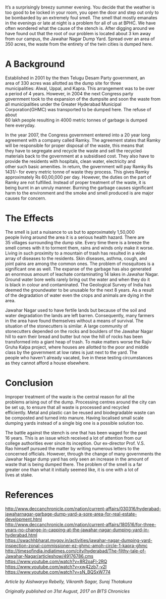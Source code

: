 <p><!-- wp:paragraph --></p>
<p>It’s a surprisingly breezy summer evening. You decide that the  weather is too good to be locked in your room, you open the door and  step out only to be bombarded by an extremely foul smell. The smell that  mostly emanates in the evenings or late at night is a problem for all  of us at BPHC. We have often wondered what the cause of the stench is.  After digging around we have found out that the root of our problem is  located about 3 km away from our campus, the Jawahar Nagar Dump Yard.  Spread over an area of 350 acres, the waste from the entirety of the  twin cities is dumped here.</p>
<p><!-- /wp:paragraph --></p>
<p><!-- wp:heading {"level":1} --></p>
<h1><a href="https://github.com/journal-club/wiki-data/blob/master/news/spotlight/tale-of-dump.md#a-background"></a></h1>
<p><!-- /wp:heading --></p>
<p><!-- wp:heading {"level":1} --></p>
<h1>A Background</h1>
<p><!-- /wp:heading --></p>
<p><!-- wp:paragraph --></p>
<p>Established in 2001 by the then Telugu Desam Party government, an<br />
area of 330 acres was allotted as the dump site for three<br />
municipalities: Alwal, Uppal, and Kapra. This arrangement was to be over<br />
 a period of 4 years. However, in 2004 the next Congress party<br />
government took to the expansion of the dumpsite and soon the waste from<br />
 all municipalities under the Greater Hyderabad Municipal<br />
Corporation(GHMC) was transported to be dumped here. The refuse of about<br />
 60 lakh people resulting in 4000 metric tonnes of garbage is dumped<br />
here everyday.</p>
<p><!-- /wp:paragraph --></p>
<p><!-- wp:paragraph --></p>
<p>In the year 2007, the Congress government entered into a 20 year long<br />
 agreement with a company called Ramky. The agreement states that Ramky<br />
will be responsible for proper disposal of the waste, this means that<br />
they have to segregate and recycle the waste and sell the recycled<br />
materials back to the government at a subsidised cost. They also have to<br />
 provide the residents with hospitals, clean water, electricity and<br />
other such basic amenities. In return, the government will pay Ramky Rs<br />
1431/- for every metric tonne of waste they process. This gives Ramky<br />
approximately Rs 60,00,000 per day. However, the duties on the part of<br />
Ramky are not fulfilled. Instead of proper treatment of the waste, it is<br />
 being burnt in an unruly manner. Burning the garbage causes significant<br />
 harm to the environment and the smoke and smell produced is are major<br />
causes for concern.</p>
<p><!-- /wp:paragraph --></p>
<p><!-- wp:heading {"level":1} --></p>
<h1><a href="https://github.com/journal-club/wiki-data/blob/master/news/spotlight/tale-of-dump.md#the-effects"></a></h1>
<p><!-- /wp:heading --></p>
<p><!-- wp:heading {"level":1} --></p>
<h1>The Effects</h1>
<p><!-- /wp:heading --></p>
<p><!-- wp:paragraph --></p>
<p>The smell is just a nuisance to us but to approximately 1,50,000<br />
people living around the area it is a serious health hazard. There are<br />
35 villages surrounding the dump site. Every time there is a breeze the<br />
smell comes with it to torment them, rains and winds only make it worse.<br />
 Living in such proximity to a mountain of trash has resulted in a wide<br />
array of diseases to the residents. Skin diseases, asthma, cough, and<br />
joint pains are among the common ones. The problem of mosquitoes is a<br />
significant one as well. The expanse of the garbage has also generated<br />
an enormous amount of leachate contaminating 14 lakes in Jawahar Nagar.<br />
Ground water bore wells rarely bring out the water and when they do it<br />
is black in colour and contaminated. The Geological Survey of India has<br />
deemed the groundwater to be unusable for the next 8 years. As a result<br />
of the degradation of water even the crops and animals are dying in the<br />
area.</p>
<p><!-- /wp:paragraph --></p>
<p><!-- wp:paragraph --></p>
<p>Jawahar Nagar used to have fertile lands but because of the soil and<br />
water degradation the lands are left barren. Consequently, many farmers<br />
in the area have found themselves without a means of survival. The<br />
situation of the stonecutters is similar. A large community of<br />
stonecutters depended on the rocks and boulders of the Jawahar Nagar<br />
hill to earn their bread and butter but now the hill of rocks has been<br />
transformed into a giant heap of trash. To make matters worse the Rajiv<br />
Gruha Kalpa project, where houses are allotted to the poor and middle<br />
class by the government at low rates is just next to the yard. The<br />
people who haven't already vacated, live in these testing circumstances<br />
as they cannot afford a house elsewhere.</p>
<p><!-- /wp:paragraph --></p>
<p><!-- wp:heading {"level":1} --></p>
<h1><a href="https://github.com/journal-club/wiki-data/blob/master/news/spotlight/tale-of-dump.md#conclusion"></a></h1>
<p><!-- /wp:heading --></p>
<p><!-- wp:heading {"level":1} --></p>
<h1>Conclusion</h1>
<p><!-- /wp:heading --></p>
<p><!-- wp:paragraph --></p>
<p>Improper treatment of the waste is the central reason for all the<br />
problems arising out of the dump. Processing centres around the city can<br />
 be set up, to ensure that all waste is processed and recycled<br />
efficiently. Metal and plastic can be reused and biodegradable waste can<br />
 be composted and turned into manure. Having localised small scale<br />
dumping yards instead of a single big one is a possible solution too.</p>
<p><!-- /wp:paragraph --></p>
<p><!-- wp:paragraph --></p>
<p>The battle against the stench is one that has been waged for the past<br />
 16 years. This is an issue which received a lot of attention from our<br />
college authorities ever since its inception. Our ex-director Prof. V.S.<br />
 Rao himself pursued the matter by writing numerous letters to the<br />
concerned officials. However, through the change of many governments the<br />
 Jawahar Nagar dump yard has only seen an increase in the amount of<br />
waste that is being dumped there. The problem of the smell is a far<br />
greater one than what it initially seemed like, it is one with a lot of<br />
lives at stake.</p>
<p><!-- /wp:paragraph --></p>
<p><!-- wp:heading {"level":1} --></p>
<h1><a href="https://github.com/journal-club/wiki-data/blob/master/news/spotlight/tale-of-dump.md#references"></a></h1>
<p><!-- /wp:heading --></p>
<p><!-- wp:heading {"level":1} --></p>
<h1>References</h1>
<p><!-- /wp:heading --></p>
<p><!-- wp:paragraph --></p>
<p><a href="http://www.deccanchronicle.com/nation/current-affairs/030316/hyderabad-jawaharnagar-garbage-dump-yard-a-sore-area-for-real-estate-development.html">http://www.deccanchronicle.com/nation/current-affairs/030316/hyderabad-jawaharnagar-garbage-dump-yard-a-sore-area-for-real-estate-development.html</a><br />
<a href="http://www.deccanchronicle.com/nation/current-affairs/180516/for-three-years-no-change-in-capping-at-the-jawahar-nagar-dumping-yard-in-hyderabad.html">http://www.deccanchronicle.com/nation/current-affairs/180516/for-three-years-no-change-in-capping-at-the-jawahar-nagar-dumping-yard-in-hyderabad.html</a><br />
<a href="https://swachhbharat.mygov.in/activities/jawahar-nagar-dumping-yard-inspection-zonal-commissioner-ez-ghmc-amoh-circle-1-kapra-ghmc">https://swachhbharat.mygov.in/activities/jawahar-nagar-dumping-yard-inspection-zonal-commissioner-ez-ghmc-amoh-circle-1-kapra-ghmc</a><br />
<a href="http://timesofindia.indiatimes.com/city/hyderabad/The-filthy-tale-of-Jawahar-Nagar/articleshow/49176786.cms">http://timesofindia.indiatimes.com/city/hyderabad/The-filthy-tale-of-Jawahar-Nagar/articleshow/49176786.cms</a><br />
<a href="https://www.youtube.com/watch?v=8R2oaFl-2RQ">https://www.youtube.com/watch?v=8R2oaFl-2RQ</a><br />
<a href="https://www.youtube.com/watch?v=xw42zb7-v2I">https://www.youtube.com/watch?v=xw42zb7-v2I</a><br />
<a href="https://www.youtube.com/watch?v=sN_BQSxW774">https://www.youtube.com/watch?v=sN_BQSxW774</a></p>
<p><!-- /wp:paragraph --></p>
<p><!-- wp:paragraph --></p>
<p><em>Article by Aishwarya Rebelly, Vikranth Sagar, Suraj Thotakura</em></p>
<p><!-- /wp:paragraph --></p>
<p><!-- wp:paragraph --></p>
<p><em>Originally published on 31st August, 2017 on BITS Chronicles</em></p>
<p><!-- /wp:paragraph --></p>
